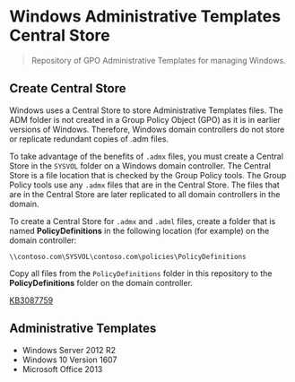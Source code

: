 # Windows Administrative Templates Central Store

> Repository of GPO Administrative Templates for managing Windows.


## Create Central Store

Windows uses a Central Store to store Administrative Templates files.
The ADM folder is not created in a Group Policy Object (GPO) as it is in earlier versions of Windows.
Therefore, Windows domain controllers do not store or replicate redundant copies of .adm files.


To take advantage of the benefits of `.admx` files, you must create a Central Store in the `SYSVOL` folder on a Windows domain controller.
The Central Store is a file location that is checked by the Group Policy tools.
The Group Policy tools use any `.admx` files that are in the Central Store.
The files that are in the Central Store are later replicated to all domain controllers in the domain.

To create a Central Store for `.admx` and `.adml` files, create a folder that is named **PolicyDefinitions** in the following location (for example) on the domain controller:

```
\\contoso.com\SYSVOL\contoso.com\policies\PolicyDefinitions
```

Copy all files from the `PolicyDefinitions` folder in this repository to the **PolicyDefinitions** folder on the domain controller.

[KB3087759](https://support.microsoft.com/en-us/kb/3087759)

## Administrative Templates

* Windows Server 2012 R2
* Windows 10 Version 1607
* Microsoft Office 2013
